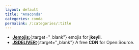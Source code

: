 ```yaml
---
layout: default
title: "Anaconda"
categories: conda
permalink: /:categories/:title
---
```


- [**Jemojis:**](https://davemateer.com/2019/05/27/Jemoji){:target="_blank"} emojis for **jkeyll**.
- [**JSDELIVER:**](https://www.jsdelivr.com/){:target="_blank"} A free **CDN** for Open Source.
